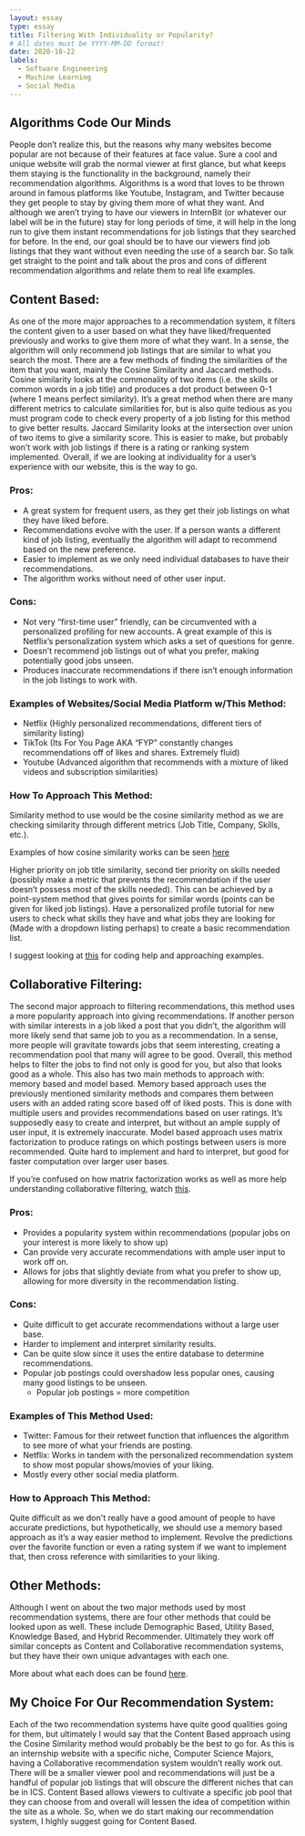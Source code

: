 ```yaml
---
layout: essay
type: essay
title: Filtering With Individuality or Popularity?
# All dates must be YYYY-MM-DD format!
date: 2020-10-22
labels:
  - Software Engineering
  - Machine Learning
  - Social Media
---
```

## Algorithms Code Our Minds
People don’t realize this, but the reasons why many websites become popular are not because of their features at face value. Sure a cool and unique website will grab the normal viewer at first glance, but what keeps them staying is the functionality in the background, namely their recommendation algorithms. Algorithms is a word that loves to be thrown around in famous platforms like Youtube, Instagram, and Twitter because they get people to stay by giving them more of what they want. And although we aren’t trying to have our viewers in InternBit (or whatever our label will be in the future) stay for long periods of time, it will help in the long run to give them instant recommendations for job listings that they searched for before. In the end, our goal should be to have our viewers find job listings that they want without even needing the use of a search bar. So talk get straight to the point and talk about the pros and cons of different recommendation algorithms and relate them to real life examples.

## Content Based:
As one of the more major approaches to a recommendation system, it filters the content given to a user based on what they have liked/frequented previously and works to give them more of what they want. In a sense, the algorithm will only recommend job listings that are similar to what you search the most. 
There are a few methods of finding the similarities of the item that you want, mainly the Cosine Similarity and Jaccard methods. Cosine similarity looks at the commonality of two items (i.e. the skills or common words in a job title) and produces a dot product between 0-1 (where 1 means perfect similarity). It’s a great method when there are many different metrics to calculate similarities for, but is also quite tedious as you must program code to check every property of a job listing for this method to give better results. Jaccard Similarity looks at the intersection over union of two items to give a similarity score. This is easier to make, but probably won’t work with job listings if there is a rating or ranking system implemented. Overall, if we are looking at individuality for a user’s experience with our website, this is the way to go.

### Pros:
* A great system for frequent users, as they get their job listings on what they have liked before.
* Recommendations evolve with the user. If a person wants a different kind of job listing, eventually the algorithm will adapt to recommend based on the new preference.
* Easier to implement as we only need individual databases to have their recommendations.
* The algorithm works without need of other user input.

### Cons:
* Not very “first-time user” friendly, can be circumvented with a personalized profiling for new accounts. A great example of this is Netflix’s personalization system which asks a set of questions for genre.
* Doesn’t recommend job listings out of what you prefer, making potentially good jobs unseen.
* Produces inaccurate recommendations if there isn’t enough information in the job listings to work with.

### Examples of Websites/Social Media Platform w/This Method:
* Netflix (Highly personalized recommendations, different tiers of similarity listing)
* TikTok (Its For You Page AKA “FYP” constantly changes recommendations off of likes and shares. Extremely fluid)
* Youtube (Advanced algorithm that recommends with a mixture of liked videos and subscription similarities)

### How To Approach This Method:
Similarity method to use would be the cosine similarity method as we are checking similarity through different metrics (Job Title, Company, Skills, etc.).

Examples of how cosine similarity works can be seen [here](https://www.machinelearningplus.com/nlp/cosine-similarity/)

Higher priority on job title similarity, second tier priority on skills needed (possibly make a metric that prevents the recommendation if the user doesn’t possess most of the skills needed). This can be achieved by a point-system method that gives points for similar words (points can be given for liked job listings).
Have a personalized profile tutorial for new users to check what skills they have and what jobs they are looking for (Made with a dropdown listing perhaps) to create a basic recommendation list.

I suggest looking at [this](https://towardsdatascience.com/how-to-build-from-scratch-a-content-based-movie-recommender-with-natural-language-processing-25ad400eb243) for coding help and approaching examples.


## Collaborative Filtering:
The second major approach to filtering recommendations, this method uses a more popularity approach into giving recommendations. If another person with similar interests in a job liked a post that you didn’t, the algorithm will more likely send that same job to you as a recommendation. In a sense, more people will gravitate towards jobs that seem interesting, creating a recommendation pool that many will agree to be good. Overall, this method helps to filter the jobs to find not only is good for you, but also that looks good as a whole. 
This also has two main methods to approach with: memory based and model based. Memory based approach uses the previously mentioned similarity methods and compares them between users with an added rating score based off of liked posts. This is done with multiple users and provides recommendations based on user ratings. It’s supposedly easy to create and interpret, but without an ample supply of user input, it is extremely inaccurate. Model based approach uses matrix factorization to produce ratings on which postings between users is more recommended. Quite hard to implement and hard to interpret, but good for faster computation over larger user bases. 

If you’re confused on how matrix factorization works as well as more help understanding collaborative filtering, watch [this](https://www.youtube.com/watch?v=n3RKsY2H-NE). 

### Pros:
* Provides a popularity system within recommendations (popular jobs on your interest is more likely to show up)
* Can provide very accurate recommendations with ample user input to work off on.
* Allows for jobs that slightly deviate from what you prefer to show up, allowing for more diversity in the recommendation listing.

### Cons:
* Quite difficult to get accurate recommendations without a large user base.
* Harder to implement and interpret similarity results.
* Can be quite slow since it uses the entire database to determine recommendations.
* Popular job postings could overshadow less popular ones, causing many good listings to be unseen.
  * Popular job postings = more competition

### Examples of This Method Used:
* Twitter: Famous for their retweet function that influences the algorithm to see more of what your friends are posting.
* Netflix: Works in tandem with the personalized recommendation system to show most popular shows/movies of your liking.
* Mostly every other social media platform.

### How to Approach This Method:
Quite difficult as we don't really have a good amount of people to have accurate predictions, but hypothetically, we should use a memory based approach as it’s a way easier method to implement. 
Revolve the predictions over the favorite function or even a rating system if we want to implement that, then cross reference with similarities to your liking.

## Other Methods:
Although I went on about the two major methods used by most recommendation systems, there are four other methods that could be looked upon as well. These include Demographic Based, Utility Based, Knowledge Based, and Hybrid Recommender. Ultimately they work off similar concepts as Content and Collaborative recommendation systems, but they have their own unique advantages with each one. 

More about what each does can be found [here](https://www.bluepiit.com/blog/classifying-recommender-systems/#:~:text=There%20are%20majorly%20six%20types,system%20and%20Hybrid%20recommender%20system).

## My Choice For Our Recommendation System:
Each of the two recommendation systems have quite good qualities going for them, but ultimately I would say that the Content Based approach using the Cosine Similarity method would probably be the best to go for. As this is an internship website with a specific niche, Computer Science Majors, having a Collaborative recommendation system wouldn’t really work out. There will be a smaller viewer pool and recommendations will just be a handful of popular job listings that will obscure the different niches that can be in ICS. Content Based allows viewers to cultivate a specific job pool that they can choose from and overall will lessen the idea of competition within the site as a whole. So, when we do start making our recommendation system, I highly suggest going for Content Based.
 
